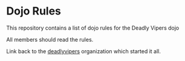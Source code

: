 Dojo Rules
==========

This repository contains a list of dojo rules for the Deadly Vipers dojo

All members should read the rules.

Link back to the [deadlyvipers]("https://github.com/deadlyvipers") organization which started it all.